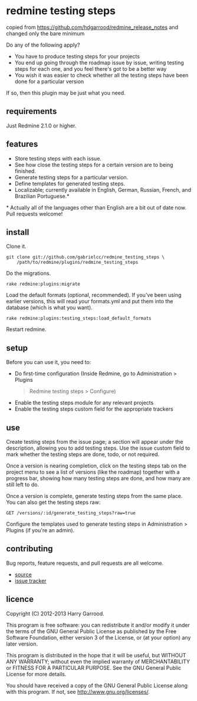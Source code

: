 # redmine testing steps

copied from https://github.com/hdgarrood/redmine_release_notes and changed only the bare minimum


Do any of the following apply?

* You have to produce testing steps for your projects
* You end up going through the roadmap issue by issue, writing testing steps
  for each one, and you feel there's got to be a better way
* You wish it was easier to check whether all the testing steps have been done
  for a particular version

If so, then this plugin may be just what you need.

## requirements

Just Redmine 2.1.0 or higher.

## features

* Store testing steps with each issue.
* See how close the testing steps for a certain version are to being finished.
* Generate testing steps for a particular version.
* Define templates for generated testing steps.
* Localizable; currently available in English, German, Russian, French, and
  Brazilian Portuguese.\*

\* Actually all of the languages other than English are a bit out of date now.
Pull requests welcome!

## install

Clone it.

    git clone git://github.com/gabrielcc/redmine_testing_steps \
        /path/to/redmine/plugins/redmine_testing_steps

Do the migrations.

    rake redmine:plugins:migrate

Load the default formats (optional, recommended). If you've been using earlier
versions, this will read your formats.yml and put them into the database (which
is what you want).

    rake redmine:plugins:testing_steps:load_default_formats

Restart redmine.

## setup

Before you can use it, you need to:

* Do first-time configuration (Inside Redmine, go to Administration > Plugins
  > Redmine testing steps > Configure)
* Enable the testing steps module for any relevant projects
* Enable the testing steps custom field for the appropriate trackers

## use

Create testing steps from the issue page; a section will appear under the
description, allowing you to add testing steps. Use the issue custom field to
mark whether the testing steps are done, todo, or not required.

Once a version is nearing completion, click on the testing steps tab on the
project menu to see a list of versions (like the roadmap) together with a
progress bar, showing how many testing steps are done, and how many are still
left to do.

Once a version is complete, generate testing steps from the same place. You can
also get the testing steps raw:

    GET /versions/:id/generate_testing_steps?raw=true

Configure the templates used to generate testing steps in Administration >
Plugins (if you're an admin).

## contributing

Bug reports, feature requests, and pull requests are all welcome.

* [source](https://github.com/hdgarrood/redmine_testing_steps)
* [issue tracker](https://github.com/hdgarrood/redmine_testing_steps/issues)

## licence

Copyright (C) 2012-2013 Harry Garrood.

This program is free software: you can redistribute it and/or modify it under
the terms of the GNU General Public License as published by the Free Software
Foundation, either version 3 of the License, or (at your option) any later
version.

This program is distributed in the hope that it will be useful, but WITHOUT ANY
WARRANTY; without even the implied warranty of MERCHANTABILITY or FITNESS FOR A
PARTICULAR PURPOSE. See the GNU General Public License for more details.

You should have received a copy of the GNU General Public License along with
this program. If not, see <http://www.gnu.org/licenses/>.
